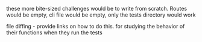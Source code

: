 these more bite-sized challenges would be to write from scratch.  Routes would be empty, cli file would be empty, only the tests directory would work


file diffing - provide links on how to do this.  for studying the behavior of their functions when they run the tests
